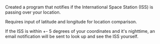 Created a program that notifies if the International Space Station (ISS) is passing over your location.

Requires input of latitude and longitude for location comparison.

If the ISS is within +- 5 degrees of your coordinates and it's nighttime, an email notification will be sent to look up and see the ISS yourself.
